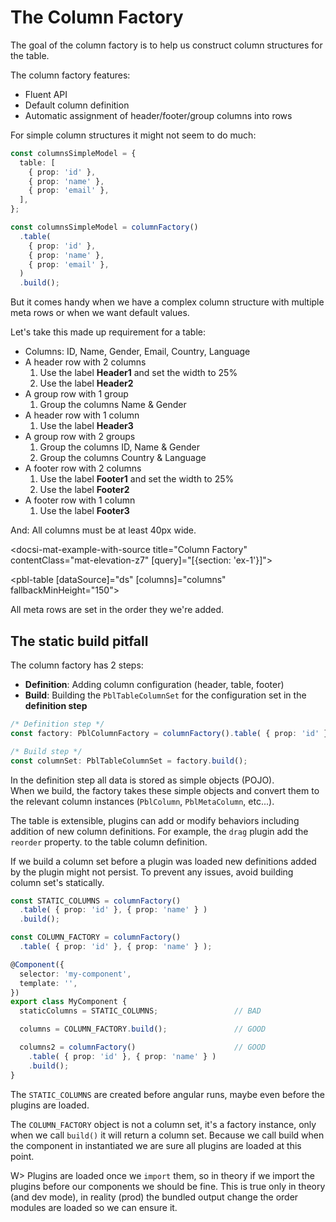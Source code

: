 # The Column Factory

The goal of the column factory is to help us construct column structures for the table.

The column factory features:

- Fluent API
- Default column definition
- Automatic assignment of header/footer/group columns into rows

For simple column structures it might not seem to do much:

<div fxLayout>
  <div fxFlex="50%">

```typescript
const columnsSimpleModel = {
  table: [
    { prop: 'id' },
    { prop: 'name' },
    { prop: 'email' },
  ],
};
```

  </div>
  <div fxFlex="50%">

```typescript
const columnsSimpleModel = columnFactory()
  .table(
    { prop: 'id' },
    { prop: 'name' },
    { prop: 'email' },
  )
  .build();
```

  </div>
</div>

But it comes handy when we have a complex column structure with multiple meta rows or when we want default values.

Let's take this made up requirement for a table:

- Columns: ID, Name, Gender, Email, Country, Language
- A header row with 2 columns
  1. Use the label **Header1** and set the width to 25%
  2. Use the label **Header2**
- A group row with 1 group
  1. Group the columns Name & Gender
- A header row with 1 column
  1. Use the label **Header3**
- A group row with 2 groups
  1. Group the columns ID, Name & Gender
  2. Group the columns Country & Language
- A footer row with 2 columns
  1. Use the label **Footer1** and set the width to 25%
  2. Use the label **Footer2**
- A footer row with 1 column
  1. Use the label **Footer3**

And: All columns must be at least 40px wide.

<docsi-mat-example-with-source title="Column Factory" contentClass="mat-elevation-z7" [query]="[{section: 'ex-1'}]">
  <!--@pebula-example:ex-1-->
  <pbl-table [dataSource]="ds" [columns]="columns" fallbackMinHeight="150"></pbl-table>
  <!--@pebula-example:ex-1-->
</docsi-mat-example-with-source>

<!--@pebula-example:ex-2-->
All meta rows are set in the order they we're added.
<!--@pebula-example:ex-2-->

## The static build pitfall

The column factory has 2 steps:

- **Definition**: Adding column configuration (header, table, footer)
- **Build**: Building the `PblTableColumnSet` for the configuration set in the **definition step**

```typescript
/* Definition step */
const factory: PblColumnFactory = columnFactory().table( { prop: 'id' }, { prop: 'name' } );

/* Build step */
const columnSet: PblTableColumnSet = factory.build();
```

In the definition step all data is stored as simple objects (POJO).  
When we build, the factory takes these simple objects and convert them to the relevant column instances (`PblColumn`, `PblMetaColumn`, etc...).

The table is extensible, plugins can add or modify behaviors including addition of new column definitions. For example, the `drag` plugin add the `reorder` property.
to the table column definition.

If we build a column set before a plugin was loaded new definitions added by the plugin might not persist.
To prevent any issues, avoid building column set's statically.

```typescript
const STATIC_COLUMNS = columnFactory()
  .table( { prop: 'id' }, { prop: 'name' } )
  .build();

const COLUMN_FACTORY = columnFactory()
  .table( { prop: 'id' }, { prop: 'name' } );

@Component({
  selector: 'my-component',
  template: '',
})
export class MyComponent {
  staticColumns = STATIC_COLUMNS;                 // BAD

  columns = COLUMN_FACTORY.build();               // GOOD

  columns2 = columnFactory()                      // GOOD
    .table( { prop: 'id' }, { prop: 'name' } )
    .build();
}
```

The `STATIC_COLUMNS` are created before angular runs, maybe even before the plugins are loaded.

The `COLUMN_FACTORY` object is not a column set, it's a factory instance, only when we call `build()` it will return a column set.
Because we call build when the component in instantiated we are sure all plugins are loaded at this point.

W> Plugins are loaded once we `import` them, so in theory if we import the plugins before our components we should be fine. This is true only in theory (and dev mode), in reality (prod)
the bundled output change the order modules are loaded so we can ensure it.

